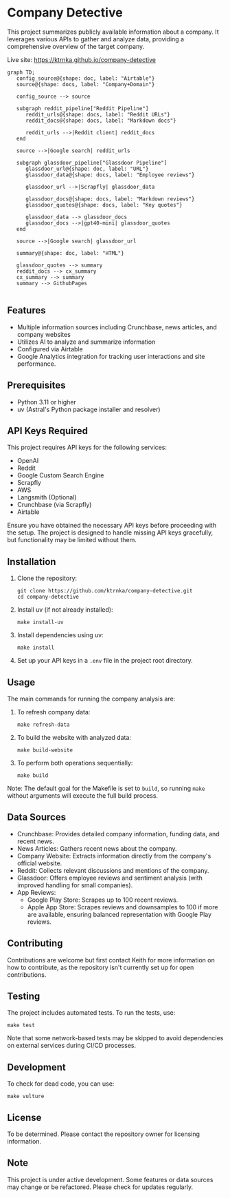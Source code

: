 # Company Detective

This project summarizes publicly available information about a company. It leverages various APIs to gather and analyze data, providing a comprehensive overview of the target company.

Live site: https://ktrnka.github.io/company-detective


```mermaid
graph TD;
   config_source@{shape: doc, label: "Airtable"}
   source@{shape: docs, label: "Company+Domain"}
   
   config_source --> source

   subgraph reddit_pipeline["Reddit Pipeline"]
      reddit_urls@{shape: docs, label: "Reddit URLs"}
      reddit_docs@{shape: docs, label: "Markdown docs"}

      reddit_urls -->|Reddit client| reddit_docs
   end

   source -->|Google search| reddit_urls

   subgraph glassdoor_pipeline["Glassdoor Pipeline"]
      glassdoor_url@{shape: doc, label: "URL"}
      glassdoor_data@{shape: docs, label: "Employee reviews"}

      glassdoor_url -->|Scrapfly| glassdoor_data

      glassdoor_docs@{shape: docs, label: "Markdown reviews"}
      glassdoor_quotes@{shape: docs, label: "Key quotes"}

      glassdoor_data --> glassdoor_docs
      glassdoor_docs -->|gpt40-mini| glassdoor_quotes
   end

   source -->|Google search| glassdoor_url

   summary@{shape: doc, label: "HTML"}

   glassdoor_quotes --> summary
   reddit_docs --> cx_summary
   cx_summary --> summary
   summary --> GithubPages


```


## Features

- Multiple information sources including Crunchbase, news articles, and company websites
- Utilizes AI to analyze and summarize information
- Configured via Airtable
- Google Analytics integration for tracking user interactions and site performance.

## Prerequisites

- Python 3.11 or higher
- uv (Astral's Python package installer and resolver)

## API Keys Required

This project requires API keys for the following services:

- OpenAI
- Reddit
- Google Custom Search Engine
- Scrapfly
- AWS
- Langsmith (Optional)
- Crunchbase (via Scrapfly)
- Airtable

Ensure you have obtained the necessary API keys before proceeding with the setup. The project is designed to handle missing API keys gracefully, but functionality may be limited without them.

## Installation

1. Clone the repository:
   ```
   git clone https://github.com/ktrnka/company-detective.git
   cd company-detective
   ```

2. Install uv (if not already installed):
   ```
   make install-uv
   ```

3. Install dependencies using uv:
   ```
   make install
   ```

4. Set up your API keys in a `.env` file in the project root directory.

## Usage

The main commands for running the company analysis are:

1. To refresh company data:
   ```
   make refresh-data
   ```

2. To build the website with analyzed data:
   ```
   make build-website
   ```

3. To perform both operations sequentially:
   ```
   make build
   ```

Note: The default goal for the Makefile is set to `build`, so running `make` without arguments will execute the full build process.

## Data Sources

- Crunchbase: Provides detailed company information, funding data, and recent news.
- News Articles: Gathers recent news about the company.
- Company Website: Extracts information directly from the company's official website.
- Reddit: Collects relevant discussions and mentions of the company.
- Glassdoor: Offers employee reviews and sentiment analysis (with improved handling for small companies).
- App Reviews: 
  - Google Play Store: Scrapes up to 100 recent reviews.
  - Apple App Store: Scrapes reviews and downsamples to 100 if more are available, ensuring balanced representation with Google Play reviews.

## Contributing

Contributions are welcome but first contact Keith for more information on how to contribute, as the repository isn't currently set up for open contributions.

## Testing

The project includes automated tests. To run the tests, use:
```
make test
```

Note that some network-based tests may be skipped to avoid dependencies on external services during CI/CD processes.

## Development

To check for dead code, you can use:
```
make vulture
```

## License

To be determined. Please contact the repository owner for licensing information.

## Note

This project is under active development. Some features or data sources may change or be refactored. Please check for updates regularly.
